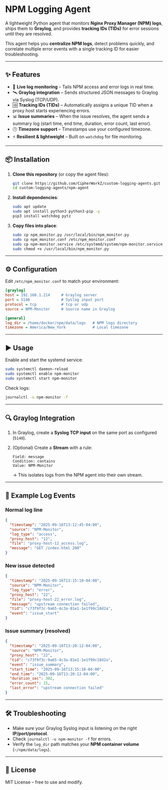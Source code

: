 # NPM Logging Agent

A lightweight Python agent that monitors **Nginx Proxy Manager (NPM) logs**, ships them to **Graylog**, and provides **tracking IDs (TIDs)** for error sessions until they are resolved.  

This agent helps you **centralize NPM logs**, detect problems quickly, and correlate multiple error events with a single tracking ID for easier troubleshooting.

---

## ✨ Features

- 📡 **Live log monitoring** – Tails NPM access and error logs in real time.  
- 🛰 **Graylog integration** – Sends structured JSON messages to Graylog via Syslog (TCP/UDP).  
- 🆔 **Tracking IDs (TIDs)** – Automatically assigns a unique TID when a proxy host starts experiencing errors.  
- 📊 **Issue summaries** – When the issue resolves, the agent sends a summary log (start time, end time, duration, error count, last error).  
- 🕒 **Timezone support** – Timestamps use your configured timezone.  
- ⚡ **Resilient & lightweight** – Built on `watchdog` for file monitoring.  

---

## 📦 Installation

1. **Clone this repository** (or copy the agent files):  

   ```bash
   git clone https://github.com/CipherWorkZ/custom-logging-agents.git
   cd custom-logging-agents/npm-agent
   ```

2. **Install dependencies**:  

   ```bash
   sudo apt update
   sudo apt install python3 python3-pip -y
   pip3 install watchdog pytz
   ```

3. **Copy files into place**:  

   ```bash
   sudo cp npm_monitor.py /usr/local/bin/npm_monitor.py
   sudo cp npm_monitor.conf /etc/npm_monitor.conf
   sudo cp npm-monitor.service /etc/systemd/system/npm-monitor.service
   sudo chmod +x /usr/local/bin/npm_monitor.py
   ```

---

## ⚙️ Configuration

Edit `/etc/npm_monitor.conf` to match your environment:

```ini
[graylog]
host = 192.168.1.214     # Graylog server
port = 5140              # Syslog input port
protocol = tcp           # tcp or udp
source = NPM-Monitor     # Source name in Graylog

[general]
log_dir = /home/docker/npm/data/logs   # NPM logs directory
timezone = America/New_York            # Local timezone
```

---

## ▶️ Usage

Enable and start the systemd service:

```bash
sudo systemctl daemon-reload
sudo systemctl enable npm-monitor
sudo systemctl start npm-monitor
```

Check logs:

```bash
journalctl -u npm-monitor -f
```

---

## 🔍 Graylog Integration

1. In Graylog, create a **Syslog TCP input** on the same port as configured (`5140`).  
2. (Optional) Create a **Stream** with a rule:  

   ```
   Field: message
   Condition: contains
   Value: NPM-Monitor
   ```

   → This isolates logs from the NPM agent into their own stream.

---

## 📜 Example Log Events

### Normal log line
```json
{
  "timestamp": "2025-09-16T13:12:45-04:00",
  "source": "NPM-Monitor",
  "log_type": "access",
  "proxy_host": "12",
  "file": "proxy-host-12_access.log",
  "message": "GET /index.html 200"
}
```

### New issue detected
```json
{
  "timestamp": "2025-09-16T13:15:10-04:00",
  "source": "NPM-Monitor",
  "log_type": "error",
  "proxy_host": "22",
  "file": "proxy-host-22_error.log",
  "message": "upstream connection failed",
  "tid": "c73f9f3c-9a65-4c3a-81e1-1e1f99c18d2a",
  "event": "issue_start"
}
```

### Issue summary (resolved)
```json
{
  "timestamp": "2025-09-16T13:20:12-04:00",
  "source": "NPM-Monitor",
  "proxy_host": "22",
  "tid": "c73f9f3c-9a65-4c3a-81e1-1e1f99c18d2a",
  "event": "issue_summary",
  "start_time": "2025-09-16T13:15:10-04:00",
  "end_time": "2025-09-16T13:20:12-04:00",
  "duration_sec": 302,
  "error_count": 15,
  "last_error": "upstream connection failed"
}
```

---

## 🛠 Troubleshooting

- Make sure your Graylog Syslog input is listening on the right **IP/port/protocol**.  
- Check `journalctl -u npm-monitor -f` for errors.  
- Verify the `log_dir` path matches your **NPM container volume** (`~/npm/data/logs`).  

---

## 📜 License

MIT License – free to use and modify.  
